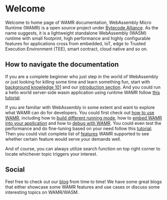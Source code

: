 # Welcome

Welcome to home page of WAMR documentation, WebAssembly Micro Runtime (WAMR) is a open source project under [Bytecode Alliance](https://bytecodealliance.org/). As the name suggests, it is a lightweight standalone WebAssembly (WASM) runtime with small footprint, high performance and highly configurable features for applications cross from embedded, IoT, edge to Trusted Execution Environment (TEE), smart contract, cloud native and so on.

## How to navigate the documentation

If you are a complete beginner who just step in the world of WebAssembly or just looking for killing some time and learn something fun, start with [background knowledge 101](appendix/background-knowledge.md) and our [introduction section](basics/introduction/README.md). And you could run a hello world server-side wasm application using runtime WAMR follow [this tutorial](basics/getting_started/README.md).

If you are familiar with WebAssembly in some extent and want to explore what WAMR can do for developers. You could first check out [how to use WAMR](tutorial/README.md), including how to [build different running mode](tutorial/build_tutorial/README.md), how to [embed WAMR into your application](tutorial/language_embedding/README.md) and how to [debug with WAMR](tutorial/debugging%26IDE_support/README.md). You could even test the performance and do fine-tuning based on your need follow this [tutorial](tutorial/performance%26footprint/README.md). Then you could visit complete list of [features](features/README.md) WAMR supported to see whether certain feature would serve your demands well.

And of course, you can always utilize search function on top right corner to locate whichever topic triggers your interest.

## Social

Feel free to check out our [blog](https://bytecodealliance.github.io/wamr.dev/) from time to time! We have some great blogs that either showcase some WAMR features and use cases or discuss some interesting topics on WAMR/WASM.
